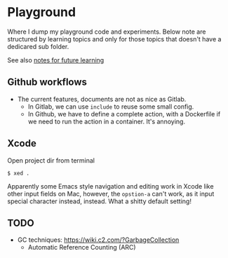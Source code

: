 # Playground

Where I dump my playground code and experiments. Below note are structured by
learning topics and only for those topics that doesn't have a dedicared sub
folder.

See also [notes for future learning](./notes)

## Github workflows

- The current features, documents are not as nice as Gitlab.
  - In Gitlab, we can use `include` to reuse some small config.
  - In Github, we have to define a complete action, with a Dockerfile if we need
    to run the action in a container. It's annoying.

## Xcode

Open project dir from terminal

```
$ xed .
```

Apparently some Emacs style navigation and editing work in Xcode like other
input fields on Mac, however, the `opstion-a` can't work, as it input special
character instead, instead. What a shitty default setting!

## TODO

- GC techniques: https://wiki.c2.com/?GarbageCollection
  - Automatic Reference Counting (ARC)
